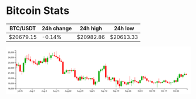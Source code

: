 # Bitcoin Stats

BTC/USDT|24h change|24h high|24h low|
|---|---|---|---|
|$20679.15|-0.14%|$20982.86|$20613.33|

<img src="./chart.svg">
